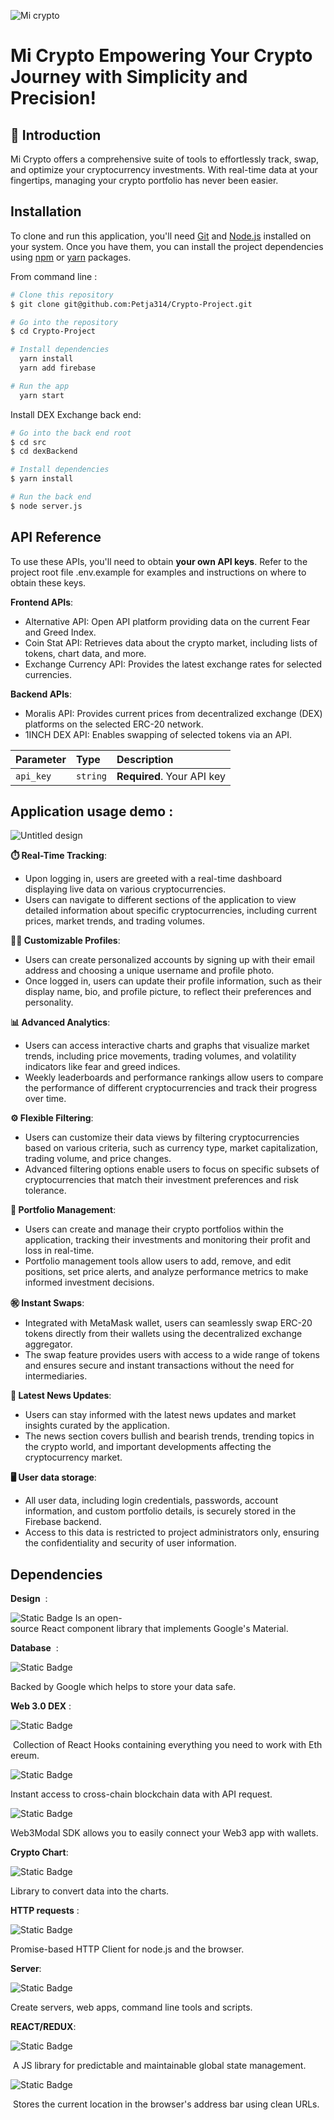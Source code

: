 
![Mi crypto](https://github.com/Petja314/Crypto-Project/assets/101811219/0ec276ac-5a74-49b5-b0ea-1fedbd822a59)

# Mi Crypto Empowering Your Crypto Journey with Simplicity and Precision!

## 🚀 Introduction
Mi Crypto offers a comprehensive suite of tools to effortlessly track, swap, and optimize your cryptocurrency investments. With real-time data at your fingertips, managing your crypto portfolio has never been easier.

## Installation

To clone and run this application, you'll need [Git](https://git-scm.com/) and [ Node.js](https://nodejs.org/en/download/) installed on your system. Once you have them, you can install the project dependencies using  [npm](https://www.npmjs.com/) or [yarn](https://classic.yarnpkg.com/lang/en/) packages.

From command line : 


```bash
# Clone this repository
$ git clone git@github.com:Petja314/Crypto-Project.git

# Go into the repository
$ cd Crypto-Project

# Install dependencies
  yarn install 
  yarn add firebase

# Run the app
  yarn start 
```

Install DEX Exchange back end:

```bash
# Go into the back end root 
$ cd src
$ cd dexBackend  

# Install dependencies
$ yarn install 

# Run the back end
$ node server.js
```



    

## API Reference

To use these APIs, you'll need to obtain **your own API keys**. Refer to the project root file .env.example for examples and instructions on where to obtain these keys.

**Frontend APIs**:

- Alternative API: Open API platform providing data on the current Fear and Greed Index.
- Coin Stat API: Retrieves data about the crypto market, including lists of tokens, chart data, and more.
- Exchange Currency API: Provides the latest exchange rates for selected currencies.


**Backend APIs**:

- Moralis API: Provides current prices from decentralized exchange (DEX) platforms on the selected ERC-20 network.
- 1INCH DEX API: Enables swapping of selected tokens via an API.



| Parameter | Type     | Description                |
| :-------- | :------- | :------------------------- |
| `api_key` | `string` | **Required**. Your API key |




## Application usage demo : 

![Untitled design](https://github.com/Petja314/Crypto-Project/assets/101811219/e8190d93-53c4-4d9e-9011-2363254ec8c8)


**⏱️ Real-Time Tracking**:

- Upon logging in, users are greeted with a real-time dashboard displaying live data on various cryptocurrencies.
- Users can navigate to different sections of the application to view detailed information about specific cryptocurrencies, including current prices, market trends, and trading volumes.

**👨‍💻 Customizable Profiles**:

- Users can create personalized accounts by signing up with their email address and choosing a unique username and profile photo.
- Once logged in, users can update their profile information, such as their display name, bio, and profile picture, to reflect their preferences and personality.

**📊 Advanced Analytics**:

- Users can access interactive charts and graphs that visualize market trends, including price movements, trading volumes, and volatility indicators like fear and greed indices.
- Weekly leaderboards and performance rankings allow users to compare the performance of different cryptocurrencies and track their progress over time.

**⚙️ Flexible Filtering**:

- Users can customize their data views by filtering cryptocurrencies based on various criteria, such as currency type, market capitalization, trading volume, and price changes.
- Advanced filtering options enable users to focus on specific subsets of cryptocurrencies that match their investment preferences and risk tolerance.

**💼 Portfolio Management**:

- Users can create and manage their crypto portfolios within the application, tracking their investments and monitoring their profit and loss in real-time.
- Portfolio management tools allow users to add, remove, and edit positions, set price alerts, and analyze performance metrics to make informed investment decisions.

**㊗️ Instant Swaps**:

- Integrated with MetaMask wallet, users can seamlessly swap ERC-20 tokens directly from their wallets using the decentralized exchange aggregator.
- The swap feature provides users with access to a wide range of tokens and ensures secure and instant transactions without the need for intermediaries.

**📰 Latest News Updates**:

- Users can stay informed with the latest news updates and market insights curated by the application.
- The news section covers bullish and bearish trends, trending topics in the crypto world, and important developments affecting the cryptocurrency market.

**🖥️ User data storage**:

 - All user data, including login credentials, passwords, account information, and custom portfolio details, is securely stored in the Firebase backend.
- Access to this data is restricted to project administrators only, ensuring the confidentiality and security of user information.
## Dependencies
**Design**  :

![Static Badge](https://img.shields.io/badge/MaterialUi-blue?style=for-the-badge&logo=mui&labelColor=black&link=https%3A%2F%2Fmui.com%2Fmaterial-ui%2F)
Is an open-source React component library that implements Google's Material. 

**Database**  :

![Static Badge](https://img.shields.io/badge/Firebase-yellow?style=for-the-badge&logo=firebase&labelColor=black&link=https%3A%2F%2Fmui.com%2Fmaterial-ui%2F)

Backed by Google which helps to store your data safe.

**Web 3.0 DEX** :

![Static Badge](https://img.shields.io/badge/WAGMI-GREEN?style=for-the-badge&logo=wasmcloud&labelColor=black&link=https%3A%2F%2F1.x.wagmi.sh%2F)

 Collection of React Hooks containing everything you need to work with Ethereum.

![Static Badge](https://img.shields.io/badge/MORALIS-%2300BFFF?style=for-the-badge&logo=mozilla&labelColor=black&link=https%3A%2F%2Fmoralis.io%2F)

Instant access to cross-chain blockchain data with API request.


![Static Badge](https://img.shields.io/badge/WEB_3_MODAL-%23FFA07A?style=for-the-badge&logo=webtrees&logoColor=%23FFA07A&labelColor=black&link=https%3A%2F%2Fdocs.walletconnect.com%2F)

Web3Modal SDK allows you to easily connect your Web3 app with wallets. 

**Crypto Chart**: 

![Static Badge](https://img.shields.io/badge/CHART_JS-%23F08080?style=for-the-badge&logo=chartdotjs&logoColor=%23F08080&labelColor=black&link=https%3A%2F%2Fdocs.walletconnect.com%2F)

Library to convert data into the charts.

**HTTP requests** :

![Static Badge](https://img.shields.io/badge/AXIOS-%235A29E4?style=for-the-badge&logo=axios&logoColor=%235A29E4&labelColor=black&link=https%3A%2F%2Faxios-http.com%2F)

Promise-based HTTP Client for node.js and the browser.

**Server**:

![Static Badge](https://img.shields.io/badge/NODE_JS-%23339933?style=for-the-badge&logo=nodedotjs&logoColor=%23339933&labelColor=black&link=https%3A%2F%2Fnodejs.org%2Fen)

Create servers, web apps, command line tools and scripts.

**REACT/REDUX**: 

![Static Badge](https://img.shields.io/badge/REDUX-%23764ABC?style=for-the-badge&logo=redux&logoColor=%23764ABC&labelColor=black&link=https%3A%2F%2Fredux.js.org%2F)

 A JS library for predictable and maintainable global state management.


![Static Badge](https://img.shields.io/badge/Browser_Router-%23CA4245?style=for-the-badge&logo=reactrouter&logoColor=%23CA4245&labelColor=black&link=https%3A%2F%2Freactrouter.com%2Fen%2F)

 Stores the current location in the browser's address bar using clean URLs.





